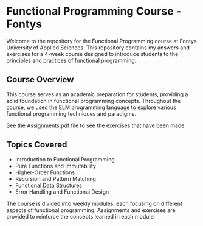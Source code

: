 # Functional Programming Course - Fontys

Welcome to the repository for the Functional Programming course at Fontys University of Applied Sciences. This repository contains my answers and exercises for a 4-week course designed to introduce students to the principles and practices of functional programming.

## Course Overview

This course serves as an academic preparation for students, providing a solid foundation in functional programming concepts. Throughout the course, we used the ELM programming language to explore various functional programming techniques and paradigms.

See the Assignments.pdf file to see the exercises that have been made

## Topics Covered

- Introduction to Functional Programming
- Pure Functions and Immutability
- Higher-Order Functions
- Recursion and Pattern Matching
- Functional Data Structures
- Error Handling and Functional Design

The course is divided into weekly modules, each focusing on different aspects of functional programming. Assignments and exercises are provided to reinforce the concepts learned in each module.
